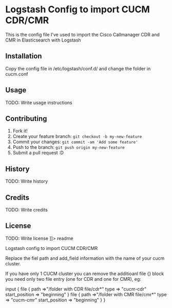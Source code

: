 # Logstash Config to import CUCM CDR/CMR
This is the config file I've used to import the Cisco Callmanager CDR and CMR in Elasticsearch with Logstash
## Installation
Copy the config file in /etc/logstash/conf.d/ and change the folder in cucm.conf
## Usage
TODO: Write usage instructions
## Contributing
1. Fork it!
2. Create your feature branch: `git checkout -b my-new-feature`
3. Commit your changes: `git commit -am 'Add some feature'`
4. Push to the branch: `git push origin my-new-feature`
5. Submit a pull request :D
## History
TODO: Write history
## Credits
TODO: Write credits
## License
TODO: Write license
]]></content>
  <tabTrigger>readme</tabTrigger>
</snippet>


Logstash config to import CUCM CDR/CMR

Replace the fiel path and add_field information with the name of your cucm cluster.

If you have only 1 CUCM cluster you can remove the additioanl file {} block you need only two file entry (one for CDR and one for CMR), eg:

input {
        file {
                path =>"/folder with CDR file/cdr*"
                type => "cucm-cdr"
                start_position => "beginning"
        }
        file {
                path =>"/folder with CMR file/cmr*"
                type => "cucm-cmr"
                start_position => "beginning"
        } 
}
